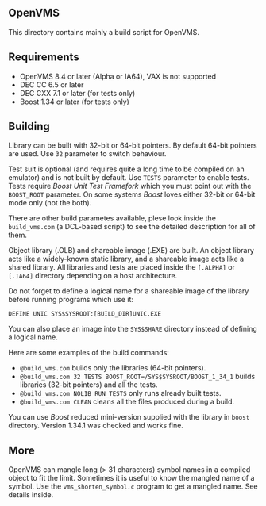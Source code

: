 ## OpenVMS

This directory contains mainly a build script for OpenVMS.

## Requirements

* OpenVMS 8.4 or later (Alpha or IA64), VAX is not supported
* DEC CC 6.5 or later
* DEC CXX 7.1 or later (for tests only)
* Boost 1.34 or later (for tests only)

## Building

Library can be built with 32-bit or 64-bit pointers. By default 64-bit
pointers are used. Use `32` parameter to switch behaviour.

Test suit is optional (and requires quite a long time to be compiled on
an emulator) and is not built by default. Use `TESTS` parameter to
enable tests. Tests require _Boost Unit Test Framefork_ which you must
point out with the `BOOST_ROOT` parameter. On some systems _Boost_
loves either 32-bit or 64-bit mode only (not the both).

There are other build parametes available, plese look inside the
`build_vms.com` (a DCL-based script) to see the detailed description for
all of them.

Object library (.OLB) and shareable image (.EXE) are built. An object
library acts like a widely-known static library, and a shareable image
acts like a shared library. All libraries and tests are placed inside the
`[.ALPHA]` or `[.IA64]` directory depending on a host architecture.

Do not forget to define a logical name for a shareable image of the library
before running programs which use it:

`DEFINE UNIC SYS$SYSROOT:[BUILD_DIR]UNIC.EXE`

You can also place an image into the `SYS$SHARE` directory instead of
defining a logical name.

Here are some examples of the build commands:

* `@build_vms.com` builds only the libraries (64-bit pointers).
* `@build_vms.com 32 TESTS BOOST_ROOT=/SYS$SYSROOT/BOOST_1_34_1` builds
libraries (32-bit pointers) and all the tests.
* `@build_vms.com NOLIB RUN_TESTS` only runs already built tests.
* `@build_vms.com CLEAN` cleans all the files produced during a build.

You can use _Boost_ reduced mini-version supplied with the library in
`boost` directory. Version 1.34.1 was checked and works fine.

## More

OpenVMS can mangle long (> 31 characters) symbol names in a compiled object
to fit the limit. Sometimes it is useful to know the mangled name of a
symbol. Use the `vms_shorten_symbol.c` program to get a mangled name. See
details inside.
